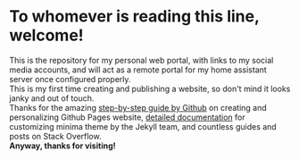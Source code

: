 # To whomever is reading this line, welcome!
This is the repository for my personal web portal, with links to my social media accounts, and will act as a remote portal for my home assistant server once configured properly.  
This is my first time creating and publishing a website, so don't mind it looks janky and out of touch.  
Thanks for the amazing [step-by-step guide by Github](https://github.com/skills/github-pages) on creating and personalizing Github Pages website, [detailed documentation](https://github.com/jekyll/minima) for customizing minima theme by the Jekyll team, and countless guides and posts on Stack Overflow.  
**Anyway, thanks for visiting!**  
